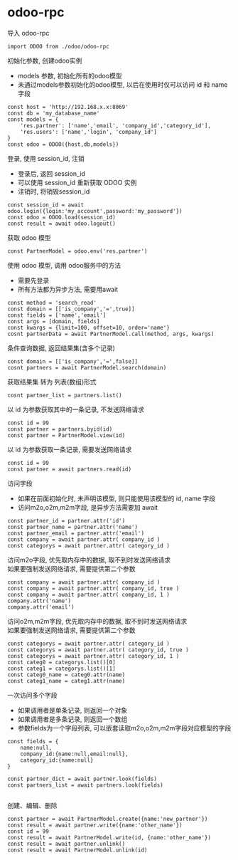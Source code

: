 
# odoo-rpc


导入 odoo-rpc

```
import ODOO from ./odoo/odoo-rpc
```

初始化参数, 创建odoo实例
* models 参数, 初始化所有的odoo模型
* 未通过models参数初始化的odoo模型, 以后在使用时仅可以访问 id 和 name 字段

```
const host = 'http://192.168.x.x:8069'
const db = 'my_database_name'
const models = {
    'res.partner': ['name','email', 'company_id','category_id'],
    'res.users': ['name','login', 'company_id']
}
const odoo = ODOO({host,db,models})
```

登录, 使用 session\_id, 注销   
* 登录后, 返回 session\_id
* 可以使用 session\_id 重新获取 ODOO 实例
* 注销时, 将销毁session\_id

```
const session_id = await odoo.login({login:'my_account',password:'my_password'})
const odoo = ODOO.load(session_id)
const result = await odoo.logout()
```

获取 odoo 模型    
```
const PartnerModel = odoo.env('res.partner')
```

使用 odoo 模型, 调用 odoo服务中的方法  
* 需要先登录
* 所有方法都为异步方法, 需要用await
```
const method = 'search_read'
const domain = [['is_company','=',true]]
const fields = ['name','email']
const args = [domain, fields]
const kwargs = {limit=100, offset=10, order='name'}
cosnt partnerData = await PartnerModel.call(method, args, kwargs)
```

条件查询数据, 返回结果集(含多个记录)
```
const domain = [['is_company','=',false]]
cosnt partners = await PartnerModel.search(domain)
```

获取结果集 转为 列表(数组)形式
```
cosnt partner_list = partners.list()
```

以 id 为参数获取其中的一条记录, 不发送网络请求
```
const id = 99
const partner = partners.byid(id)
const partner = PartnerModel.view(id)
```

以 id 为参数获取一条记录, 需要发送网络请求
```
const id = 99
const partner = await partners.read(id)
```

访问字段  
* 如果在前面初始化时, 未声明该模型, 则只能使用该模型的 id, name 字段
* 访问m2o,o2m,m2m字段, 是异步方法需要加 await

```
const partner_id = partner.attr('id')
const partner_name = partner.attr('name')
const partner_email = partner.attr('email')
const company = await partner.attr( company_id )
const categorys = await partner.attr( category_id )

```

访问m2o字段, 优先取内存中的数据, 取不到时发送网络请求  
如果要强制发送网络请求, 需要提供第二个参数 
```
const company = await partner.attr( company_id )
const company = await partner.attr( company_id, true )
const company = await partner.attr( company_id, 1 )
company.attr('name')
company.attr('email')
```

访问o2m,m2m字段, 优先取内存中的数据, 取不到时发送网络请求  
如果要强制发送网络请求, 需要提供第二个参数 
```
const categorys = await partner.attr( category_id )
const categorys = await partner.attr( category_id, true )
const categorys = await partner.attr( category_id, 1 )
const categ0 = categorys.list()[0]
const categ1 = categorys.list()[1]
const categ0_name = categ0.attr(name)
const categ1_name = categ1.attr(name)

```

一次访问多个字段  
* 如果调用者是单条记录, 则返回一个对象
* 如果调用者是多条记录, 则返回一个数组
* 参数fields为一个字段列表, 可以嵌套读取m2o,o2m,m2m字段对应模型的字段

```
const fields = {
    name:null,
    company_id:{name:null,email:null},
    category_id:{name:null}
}

const partner_dict = await partner.look(fields)
const partners_list = await partners.look(fields)


```


创建、编辑、删除

```
const partner = await PartnerModel.create({name:'new_partner'})
const result = await partner.write({name:'other_name'})
const id = 99
const result = await PartnerModel.write(id, {name:'other_name'})
const result = await partner.unlink()
const result = await PartnerModel.unlink(id)

```
